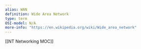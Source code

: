```yaml
---
alias: WAN
definition: Wide Area Network
type: term
OSI-model: N/A
more-info: "https://en.wikipedia.org/wiki/Wide_area_network"
---
```

[[NT Networking MOC]]




